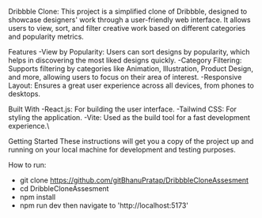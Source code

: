 Dribbble Clone:
This project is a simplified clone of Dribbble, designed to showcase designers' work through a user-friendly web interface. It allows users to view, sort, and filter creative work based on different categories and popularity metrics.

Features
  -View by Popularity: Users can sort designs by popularity, which helps in discovering the most liked designs quickly.
  -Category Filtering: Supports filtering by categories like Animation, Illustration, Product Design, and more, allowing users to focus on their area of interest.
  -Responsive Layout: Ensures a great user experience across all devices, from phones to desktops.

Built With
  -React.js: For building the user interface.
  -Tailwind CSS: For styling the application.
  -Vite: Used as the build tool for a fast development experience.\
  
Getting Started
These instructions will get you a copy of the project up and running on your local machine for development and testing purposes.

How to run:
  - git clone https://github.com/gitBhanuPratap/DribbbleCloneAssesment
  - cd DribbleCloneAssesment
  - npm install
  - npm run dev
then navigate to 'http://localhost:5173'

